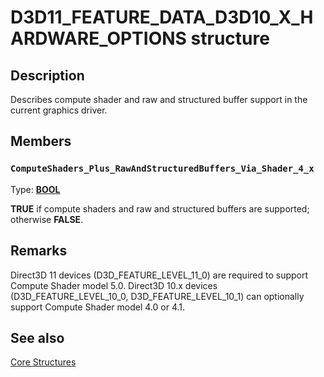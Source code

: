# D3D11_FEATURE_DATA_D3D10_X_HARDWARE_OPTIONS structure

## Description

Describes compute shader and raw and structured buffer support in the current graphics driver.

## Members

### `ComputeShaders_Plus_RawAndStructuredBuffers_Via_Shader_4_x`

Type: **[BOOL](https://learn.microsoft.com/windows/desktop/WinProg/windows-data-types)**

**TRUE** if compute shaders and raw and structured buffers are supported; otherwise **FALSE**.

## Remarks

Direct3D 11 devices (D3D_FEATURE_LEVEL_11_0) are required to support Compute Shader model 5.0.
Direct3D 10.x devices (D3D_FEATURE_LEVEL_10_0, D3D_FEATURE_LEVEL_10_1) can optionally support Compute Shader model 4.0 or 4.1.

## See also

[Core Structures](https://learn.microsoft.com/windows/desktop/direct3d11/d3d11-graphics-reference-d3d11-core-structures)